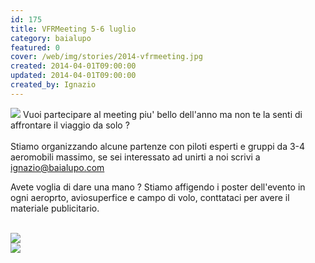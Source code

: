 ```yaml
---
id: 175
title: VFRMeeting 5-6 luglio
category: baialupo
featured: 0
cover: /web/img/stories/2014-vfrmeeting.jpg
created: 2014-04-01T09:00:00
updated: 2014-04-01T09:00:00
created_by: Ignazio
---
```


<img  src="/web/img/stories/2014-vfrmeeting.jpg" class="float-start mr-3 h-[300px] object-cover"/>
Vuoi partecipare al meeting piu' bello dell'anno ma non te la senti di affrontare il viaggio da solo ?<br />
<br />
Stiamo organizzando alcune partenze con piloti esperti e gruppi da 3-4 aeromobili massimo, se sei interessato ad unirti a noi scrivi a
<a href="mailto:ignazio@baialupo">ignazio@baialupo.com</a>

Avete voglia di dare una mano ? Stiamo affigendo i poster dell'evento in ogni aeroprto, aviosuperfice e campo di volo,
conttataci per avere il materiale publicitario.<br />
<br />

<div class="flex flex-col sm:flex-row gap-1">
    <div class="flex-1">
        <img class="w-full shadow rounded-sm" src="/web/img/stories/2014-vfrmeeting-groppo.jpg">
    </div>
    <div class="flex-1">
        <img class="w-full shadow rounded-sm" src="/web/img/stories/2014-vfrmeeting-leo.jpg">
    </div>
</div>

